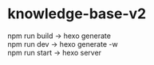 # knowledge-base-v2


npm run build -> hexo generate\
npm run dev -> hexo generate -w\
npm run start -> hexo server
